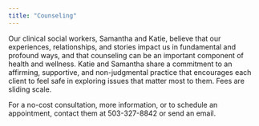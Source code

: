```yaml
---
title: "Counseling"
---
```


Our clinical social workers, Samantha and Katie, believe that our experiences, relationships, and stories impact us in fundamental and profound ways, and that counseling can be an important component of health and wellness. Katie and Samantha share a commitment to an affirming, supportive, and non-judgmental practice that encourages each client to feel safe in exploring issues that matter most to them. Fees are sliding scale.


For a no-cost consultation, more information, or to schedule an appointment, contact them at 503-327-8842 or send an email.